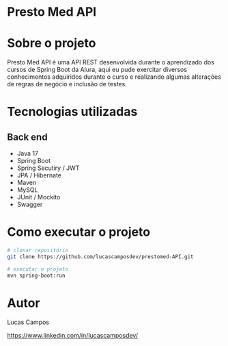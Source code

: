# Presto Med API

# Sobre o projeto

Presto Med API é uma API REST desenvolvida durante o aprendizado dos cursos de Spring Boot da Alura, aqui eu pude exercitar diversos conhecimentos adquiridos durante o curso
e realizando algumas alterações de regras de negócio e inclusão de testes.

# Tecnologias utilizadas
## Back end
- Java 17
- Spring Boot
- Spring Secutiry / JWT
- JPA / Hibernate
- Maven
- MySQL
- JUnit / Mockito
- Swagger

# Como executar o projeto

```bash
# clonar repositório
git clone https://github.com/lucascamposdev/prestomed-API.git

# executar o projeto
mvn spring-boot:run
```

# Autor

Lucas Campos

https://www.linkedin.com/in/lucascamposdev/

